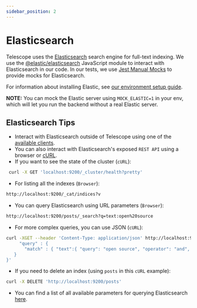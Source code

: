 ```yaml
---
sidebar_position: 2
---
```


# Elasticsearch

Telescope uses the [Elasticsearch](https://www.elastic.co/what-is/elasticsearch) search engine for full-text indexing.
We use the [@elastic/elasticsearch](https://www.npmjs.com/package/@elastic/elasticsearch)
JavaScript module to interact with Elasticsearch in our code. In our tests, we use
[Jest Manual Mocks](https://jestjs.io/docs/en/manual-mocks) to provide mocks
for Elasticsearch.

For information about installing Elastic, see [our environment setup guide](environment-setup.md).

**NOTE:** You can mock the Elastic server using `MOCK_ELASTIC=1` in your env, which
will let you run the backend without a real Elastic server.

## Elasticsearch Tips

- Interact with Elasticsearch outside of Telescope using one of the [available clients](https://www.elastic.co/guide/en/elasticsearch/client/index.html).
- You can also interact with Elasticsearch's exposed `REST API` using a browser or [cURL](https://curl.haxx.se/).
- If you want to see the state of the cluster (`cURL`):

```sh
 curl -X GET 'localhost:9200/_cluster/health?pretty'
```

- For listing all the indexes (`Browser`):

```sh
http://localhost:9200/_cat/indices?v
```

- You can query Elasticsearch using URL parameters (`Browser`):

```sh
http://localhost:9200/posts/_search?q=text:open%20source
```

- For more complex queries, you can use JSON (`cURL`):

```sh
curl -XGET --header 'Content-Type: application/json' http://localhost:9200/posts/_search -d '{
     "query" : {
       "match" : { "text":{ "query": "open source", "operator": "and", "fuzziness": "auto" }}
   }
}'
```

- If you need to delete an index (using `posts` in this `cURL` example):

```sh
curl -X DELETE 'http://localhost:9200/posts'
```

- You can find a list of all available parameters for querying Elasticsearch [here](https://www.elastic.co/guide/en/elasticsearch/reference/current/search-search.html#search-search-api-query-params).
